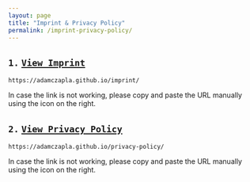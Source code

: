 ```yaml
---
layout: page
title: "Imprint & Privacy Policy"
permalink: /imprint-privacy-policy/
---
```


## **`1.`** [`View Imprint`](https://adamczapla.github.io/imprint/ "Imprint")
  
```
https://adamczapla.github.io/imprint/
```

In case the link is not working, please copy and paste the URL manually using the icon on the right.

## **`2.`** [`View Privacy Policy`](https://adamczapla.github.io/privacy-policy/ "Privacy Policy")

```
https://adamczapla.github.io/privacy-policy/
```

In case the link is not working, please copy and paste the URL manually using the icon on the right.
